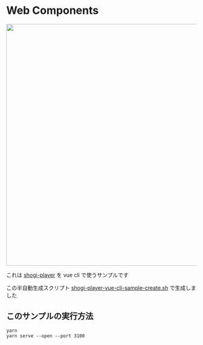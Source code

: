 # Web Components

<p><a href="https://akicho8.github.io/shogi-player/"><img src="https://github.com/akicho8/shogi-player/raw/master/shogi-player-vue-cli-sample/application.png" height="640" /></a></p>

これは [shogi-player](https://akicho8.github.io/shogi-player/) を vue cli で使うサンプルです

この半自動生成スクリプト [shogi-player-vue-cli-sample-create.sh](https://github.com/akicho8/shogi-player/blob/master/shogi-player-vue-cli-sample-create.sh) で生成しました

## このサンプルの実行方法
```
yarn
yarn serve --open --port 3100
```

